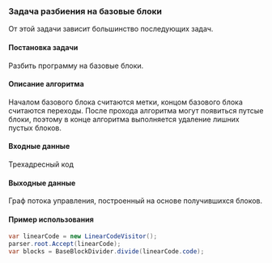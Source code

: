 ### Задача разбиения на базовые блоки
От этой задачи зависит большинство последующих задач.

#### Постановка задачи
Разбить программу на базовые блоки.

#### Описание алгоритма 
Началом базового блока считаются метки, концом базового блока считаются переходы. После прохода алгоритма могут появиться путсые блоки, поэтому в конце алгоритма выполняется удаление лишних пустых блоков. 

#### Входные данные
Трехадресный код


#### Выходные данные 
Граф потока управления, построенный на основе получившихся блоков.


#### Пример использования
```cs
var linearCode = new LinearCodeVisitor();
parser.root.Accept(linearCode);
var blocks = BaseBlockDivider.divide(linearCode.code);
```
















